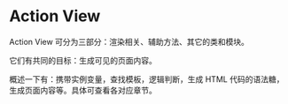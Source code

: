 # Action View

Action View 可分为三部分：渲染相关、辅助方法、其它的类和模块。

它们有共同的目标：生成可见的页面内容。

概述一下有：携带实例变量，查找模板，逻辑判断，生成 HTML 代码的语法糖，生成页面内容等。具体可查看各对应章节。
